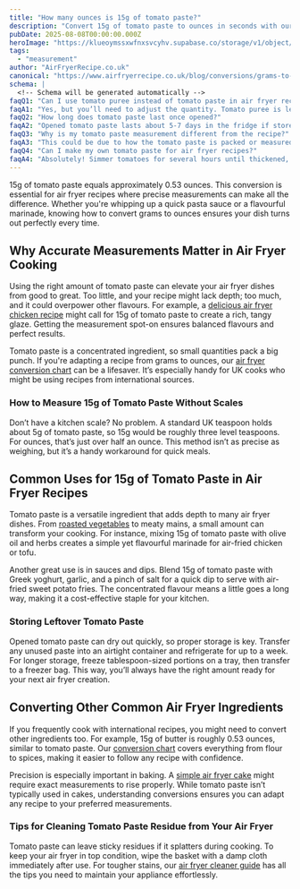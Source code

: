 ```yaml
---
title: "How many ounces is 15g of tomato paste?"
description: "Convert 15g of tomato paste to ounces in seconds with our simple guide. Perfect for air fryer recipes and precise cooking measurements."
pubDate: 2025-08-08T00:00:00.000Z
heroImage: "https://klueoymssxwfnxsvcyhv.supabase.co/storage/v1/object/public/Shmucket/15g-tomato-paste-to-ounces.webp"
tags:
  - "measurement"
author: "AirFryerRecipe.co.uk"
canonical: "https://www.airfryerrecipe.co.uk/blog/conversions/grams-to-ounces/15g-tomato-paste-to-ounces"
schema: |
  <!-- Schema will be generated automatically -->
faqQ1: "Can I use tomato puree instead of tomato paste in air fryer recipes?"
faqA1: "Yes, but you’ll need to adjust the quantity. Tomato puree is less concentrated, so use roughly double the amount of tomato paste called for in the recipe. For 15g of tomato paste, substitute with about 30g of tomato puree."
faqQ2: "How long does tomato paste last once opened?"
faqA2: "Opened tomato paste lasts about 5-7 days in the fridge if stored in an airtight container. For longer storage, freeze it in small portions. This way, you can thaw only what you need for recipes like air fryer sauces or marinades."
faqQ3: "Why is my tomato paste measurement different from the recipe?"
faqA3: "This could be due to how the tomato paste is packed or measured. If it’s densely packed, 15g might look like less than if it’s loosely scooped. Always level off your measurements for accuracy, especially in air fryer recipes where precision matters."
faqQ4: "Can I make my own tomato paste for air fryer recipes?"
faqA4: "Absolutely! Simmer tomatoes for several hours until thickened, then blend into a smooth paste. Homemade tomato paste is fresher but less concentrated, so you may need to reduce other liquids in your air fryer recipe slightly. Store it like shop-bought paste for best results."
---
```

<p>15g of tomato paste equals approximately 0.53 ounces. This conversion is essential for air fryer recipes where precise measurements can make all the difference. Whether you're whipping up a quick pasta sauce or a flavourful marinade, knowing how to convert grams to ounces ensures your dish turns out perfectly every time.</p>  

<h2>Why Accurate Measurements Matter in Air Fryer Cooking</h2>  
<p>Using the right amount of tomato paste can elevate your air fryer dishes from good to great. Too little, and your recipe might lack depth; too much, and it could overpower other flavours. For example, a <a href=https://www.airfryerrecipe.co.uk/recipes>delicious air fryer chicken recipe</a> might call for 15g of tomato paste to create a rich, tangy glaze. Getting the measurement spot-on ensures balanced flavours and perfect results.</p>  

<p>Tomato paste is a concentrated ingredient, so small quantities pack a big punch. If you're adapting a recipe from grams to ounces, our <a href=https://www.airfryerrecipe.co.uk/air-fryer-conversion-chart>air fryer conversion chart</a> can be a lifesaver. It’s especially handy for UK cooks who might be using recipes from international sources.</p>  

<h3>How to Measure 15g of Tomato Paste Without Scales</h3>  
<p>Don’t have a kitchen scale? No problem. A standard UK teaspoon holds about 5g of tomato paste, so 15g would be roughly three level teaspoons. For ounces, that’s just over half an ounce. This method isn’t as precise as weighing, but it’s a handy workaround for quick meals.</p>  

<h2>Common Uses for 15g of Tomato Paste in Air Fryer Recipes</h2>  
<p>Tomato paste is a versatile ingredient that adds depth to many air fryer dishes. From <a href=https://www.airfryerrecipe.co.uk/recipe-category/vegetables>roasted vegetables</a> to meaty mains, a small amount can transform your cooking. For instance, mixing 15g of tomato paste with olive oil and herbs creates a simple yet flavourful marinade for air-fried chicken or tofu.</p>  

<p>Another great use is in sauces and dips. Blend 15g of tomato paste with Greek yoghurt, garlic, and a pinch of salt for a quick dip to serve with air-fried sweet potato fries. The concentrated flavour means a little goes a long way, making it a cost-effective staple for your kitchen.</p>  

<h3>Storing Leftover Tomato Paste</h3>  
<p>Opened tomato paste can dry out quickly, so proper storage is key. Transfer any unused paste into an airtight container and refrigerate for up to a week. For longer storage, freeze tablespoon-sized portions on a tray, then transfer to a freezer bag. This way, you’ll always have the right amount ready for your next air fryer creation.</p>  

<h2>Converting Other Common Air Fryer Ingredients</h2>  
<p>If you frequently cook with international recipes, you might need to convert other ingredients too. For example, 15g of butter is roughly 0.53 ounces, similar to tomato paste. Our <a href=https://www.airfryerrecipe.co.uk/air-fryer-conversion-chart>conversion chart</a> covers everything from flour to spices, making it easier to follow any recipe with confidence.</p>  

<p>Precision is especially important in baking. A <a href=https://www.airfryerrecipe.co.uk/recipe-category/cakes>simple air fryer cake</a> might require exact measurements to rise properly. While tomato paste isn’t typically used in cakes, understanding conversions ensures you can adapt any recipe to your preferred measurements.</p>  

<h3>Tips for Cleaning Tomato Paste Residue from Your Air Fryer</h3>  
<p>Tomato paste can leave sticky residues if it splatters during cooking. To keep your air fryer in top condition, wipe the basket with a damp cloth immediately after use. For tougher stains, our <a href=https://www.airfryerrecipe.co.uk/air-fryer-cleaner>air fryer cleaner guide</a> has all the tips you need to maintain your appliance effortlessly.</p>
